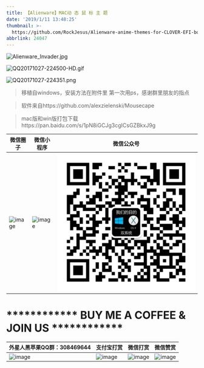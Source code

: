 ```yaml
---
title: 【Alienware】MAC动 态 鼠 标 主 题
date: '2019/1/11 13:48:25'
thumbnail: >-
  https://github.com/RockJesus/Alienware-anime-themes-for-CLOVER-EFI-bootloader/blob/master/screenshots/alienwareb2.gif?raw=true
abbrlink: 24047
---
```


![Alienware_Invader.jpg](http://upload-images.jianshu.io/upload_images/15836855-24477197bd185a36.jpg?imageMogr2/auto-orient/strip%7CimageView2/2/w/1240 "Alienware_Invader.jpg")



![QQ20171027-224500-HD.gif](http://upload-images.jianshu.io/upload_images/15836855-29042f74a0d1cd29.gif?imageMogr2/auto-orient/strip "QQ20171027-224500-HD.gif")

![QQ20171027-224351.png](http://upload-images.jianshu.io/upload_images/15836855-7db11a3e388e718a.png?imageMogr2/auto-orient/strip%7CimageView2/2/w/1240 "QQ20171027-224351.png")



>移植自windows，安装方法在附件里
第一次用ps，感谢群里朋友的指点

> 软件来自https://github.com/alexzielenski/Mousecape

>mac版和win版打包下载https://pan.baidu.com/s/1pN8iGCJg3cgICsGZBkxJ9g

| 微信圈子                                                                                                                                                              | 微信小程序                                                                                                                                                              | 微信公众号                                                                                                                                                                                                                                                                                                                            | 
| ----------------------------------------------------------   | ----------------------------------------------------------   | ----------------------------------------------------------   |  
| ![image](https://github.com/RockJesus/Alienware-17-R4-Dual-GPU-MacOS-10.15-14-13-Hackintosh/blob/master/tony/%E5%BE%AE%E4%BF%A1%E5%9C%88%E5%AD%90.jpeg?raw=true) | ![image](https://github.com/RockJesus/Alienware-17-R4-Dual-GPU-MacOS-10.15-14-13-Hackintosh/blob/master/tony/%E5%BE%AE%E4%BF%A1%E5%B0%8F%E7%A8%8B%E5%BA%8F.png?raw=true) | ![image](https://github.com/RockJesus/Alienware-17-R4-Dual-GPU-MacOS-10.15-14-13-Hackintosh/blob/master/tony/微信公众号.jpg) | 
# ************ BUY ME A COFFEE & JOIN US ************
| 外星人黑苹果QQ群：308469644                                                                                                                                                              | 支付宝打赏                                                                                                                                                              | 微信打赏                                                                                                                                                              |  微信赞赏                                                                                                                                                              | 
| ----------------------------------------------------------   | ----------------------------------------------------------   | ----------------------------------------------------------   |  ----------------------------------------------------------   | 
| ![image](https://github.com/RockJesus/Alienware-17-R4-Dual-GPU-MacOS-Mojave-10.14-Hackintosh/blob/master/qq.png?raw=true) | ![image](https://github.com/RockJesus/Alienware-17-R4-I7-7700HQ-MacOS-High-Sierra/blob/master/zfb.jpeg) | ![image](https://github.com/RockJesus/Alienware-17-R4-I7-7700HQ-MacOS-High-Sierra/blob/master/wx.jpeg) | ![image](https://github.com/RockJesus/Alienware-17-R4-Dual-GPU-MacOS-10.15-14-13-Hackintosh/blob/master/zsm.png?raw=true) |
